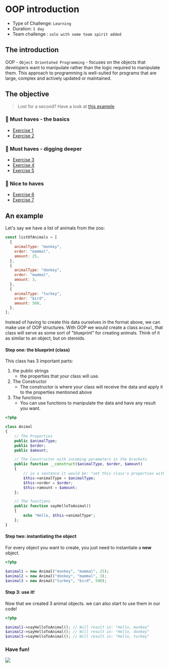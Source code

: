 # OOP introduction

- Type of Challenge: `Learning`
- Duration: `1 day`
- Team challenge : `solo with some team spirit added`

## The introduction

OOP - `Object Orientated Programming` - focuses on the objects that developers want to manipulate rather than the logic required to manipulate them.
This approach to programming is well-suited for programs that are large, complex and actively updated or maintained.

## The objective

> Lost for a second? Have a look at [this example](#an-example)

### 🌱 Must haves - the basics

- [Exercise 1](exercise_1_classes.php)
- [Exercise 2](exercise_2_extending.php)

### 🌱 Must haves - digging deeper

- [Exercise 3](exercise_3_private.php)
- [Exercise 4](exercise_4_protected.php)
- [Exercise 5](exercise_5_public.php)

### 🌼 Nice to haves

- [Exercise 6](exercise_6_const.php)
- [Exercise 7](exercise_7_static.php)

## An example

Let's say we have a list of animals from the zoo:

```js
const listOfAnimals = [
  {
    animalType: "monkey",
    order: "mammal",
    amount: 25,
  },
  {
    animalType: "donkey",
    order: "mammal",
    amount: 3,
  },
  {
    animalType: "turkey",
    order: "bird",
    amount: 500,
  },
];
```

Instead of having to create this data ourselves in the format above, we can make use of OOP structures.
With OOP we would create a class `Animal`, that class will serve as some sort of "blueprint" for creating animals.
Think of it as similar to an object, but on steroids.

#### Step one: the blueprint (class)

This class has 3 important parts:

1. the public strings
   - the properties that your class will use.
2. The Constructor
   - The constructor is where your class will receive the data and apply it to the properties mentioned above
3. The functions
   - You can use functions to manipulate the data and have any result you want.

```php
<?php

class Animal 
{
    // The Properties
    public $animalType;
    public $order;
    public $amount;

    // The Constructor with incoming parameters in the brackets
    public function __construct($animalType, $order, $amount)
    {
        // in a sentence it would be: "set this class's properties with the same value as the incoming parameters"
        $this->animalType = $animalType;
        $this->order = $order;
        $this->amount = $amount;
    };

    // The functions
    public function sayHelloToAnimal()
    {
        echo "Hello, $this->animalType";
    };
}
```

#### Step two: instantiating the object

For every object you want to create, you just need to instantiate a **new** object.

```php
<?php

$animal1 = new Animal("monkey", "mammal", 25);
$animal2 = new Animal("donkey", "mammal", 3);
$animal3 = new Animal("turkey", "bird", 500);
```

#### Step 3: use it!

Now that we created 3 animal objects. we can also start to use them in our code!

```php
<?php

$animal1->sayHelloToAnimal(); // Will result in: "Hello, monkey"
$animal2->sayHelloToAnimal(); // Will result in: "Hello, donkey"
$animal3->sayHelloToAnimal(); // Will result in: "Hello, turkey"
```

### Have fun!

![](https://c.tenor.com/CyzTOF-I6hIAAAAC/clone-twin.gif)

